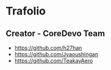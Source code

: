# Trafolio

## Creator - CoreDevo Team
* https://github.com/h27han
* https://github.com/Jyaoushingan
* https://github.com/TeakayAero
